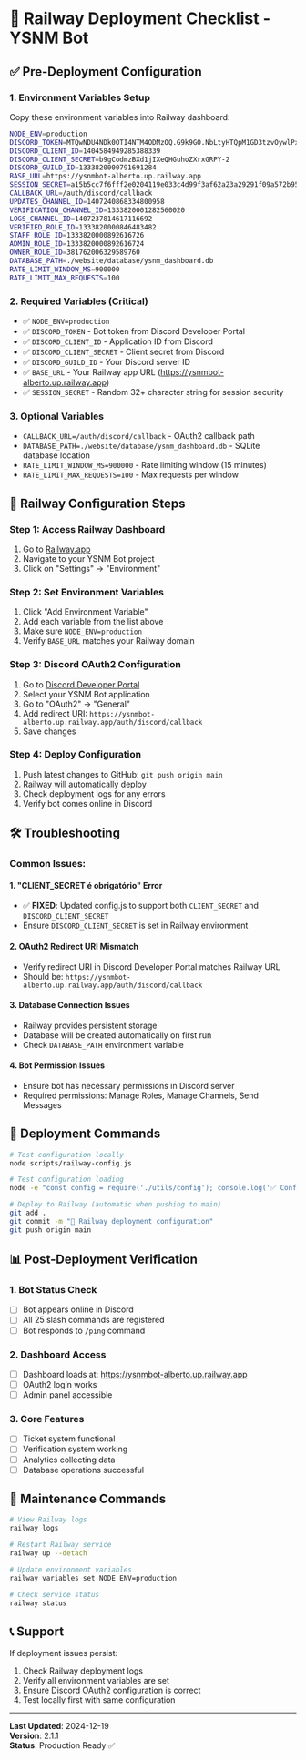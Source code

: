 # 🚂 Railway Deployment Checklist - YSNM Bot

## ✅ Pre-Deployment Configuration

### 1. Environment Variables Setup
Copy these environment variables into Railway dashboard:

```bash
NODE_ENV=production
DISCORD_TOKEN=MTQwNDU4NDk0OTI4NTM4ODMzOQ.G9k9GO.NbLtyHTQpM1GD3tzvOywlPxQn9qQFWATemyZGk
DISCORD_CLIENT_ID=1404584949285388339
DISCORD_CLIENT_SECRET=b9gCodmzBXd1jIXeQHGuhoZXrxGRPY-2
DISCORD_GUILD_ID=1333820000791691284
BASE_URL=https://ysnmbot-alberto.up.railway.app
SESSION_SECRET=a15b5cc7f6fff2e0204119e033c4d99f3af62a23a29291f09a572b954105e96f
CALLBACK_URL=/auth/discord/callback
UPDATES_CHANNEL_ID=1407240868334800958
VERIFICATION_CHANNEL_ID=1333820001282560020
LOGS_CHANNEL_ID=1407237814617116692
VERIFIED_ROLE_ID=1333820000846483482
STAFF_ROLE_ID=1333820000892616726
ADMIN_ROLE_ID=1333820000892616724
OWNER_ROLE_ID=381762006329589760
DATABASE_PATH=./website/database/ysnm_dashboard.db
RATE_LIMIT_WINDOW_MS=900000
RATE_LIMIT_MAX_REQUESTS=100
```

### 2. Required Variables (Critical)
- ✅ `NODE_ENV=production`
- ✅ `DISCORD_TOKEN` - Bot token from Discord Developer Portal
- ✅ `DISCORD_CLIENT_ID` - Application ID from Discord
- ✅ `DISCORD_CLIENT_SECRET` - Client secret from Discord
- ✅ `DISCORD_GUILD_ID` - Your Discord server ID
- ✅ `BASE_URL` - Your Railway app URL (https://ysnmbot-alberto.up.railway.app)
- ✅ `SESSION_SECRET` - Random 32+ character string for session security

### 3. Optional Variables
- `CALLBACK_URL=/auth/discord/callback` - OAuth2 callback path
- `DATABASE_PATH=./website/database/ysnm_dashboard.db` - SQLite database location
- `RATE_LIMIT_WINDOW_MS=900000` - Rate limiting window (15 minutes)
- `RATE_LIMIT_MAX_REQUESTS=100` - Max requests per window

## 🔧 Railway Configuration Steps

### Step 1: Access Railway Dashboard
1. Go to [Railway.app](https://railway.app)
2. Navigate to your YSNM Bot project
3. Click on "Settings" → "Environment"

### Step 2: Set Environment Variables
1. Click "Add Environment Variable"
2. Add each variable from the list above
3. Make sure `NODE_ENV=production`
4. Verify `BASE_URL` matches your Railway domain

### Step 3: Discord OAuth2 Configuration
1. Go to [Discord Developer Portal](https://discord.com/developers/applications)
2. Select your YSNM Bot application
3. Go to "OAuth2" → "General"
4. Add redirect URI: `https://ysnmbot-alberto.up.railway.app/auth/discord/callback`
5. Save changes

### Step 4: Deploy Configuration
1. Push latest changes to GitHub: `git push origin main`
2. Railway will automatically deploy
3. Check deployment logs for any errors
4. Verify bot comes online in Discord

## 🛠️ Troubleshooting

### Common Issues:

#### 1. "CLIENT_SECRET é obrigatório" Error
- ✅ **FIXED**: Updated config.js to support both `CLIENT_SECRET` and `DISCORD_CLIENT_SECRET`
- Ensure `DISCORD_CLIENT_SECRET` is set in Railway environment

#### 2. OAuth2 Redirect URI Mismatch
- Verify redirect URI in Discord Developer Portal matches Railway URL
- Should be: `https://ysnmbot-alberto.up.railway.app/auth/discord/callback`

#### 3. Database Connection Issues
- Railway provides persistent storage
- Database will be created automatically on first run
- Check `DATABASE_PATH` environment variable

#### 4. Bot Permission Issues
- Ensure bot has necessary permissions in Discord server
- Required permissions: Manage Roles, Manage Channels, Send Messages

## 🚀 Deployment Commands

```bash
# Test configuration locally
node scripts/railway-config.js

# Test configuration loading
node -e "const config = require('./utils/config'); console.log('✅ Config OK');"

# Deploy to Railway (automatic when pushing to main)
git add .
git commit -m "🚂 Railway deployment configuration"
git push origin main
```

## 📊 Post-Deployment Verification

### 1. Bot Status Check
- [ ] Bot appears online in Discord
- [ ] All 25 slash commands are registered
- [ ] Bot responds to `/ping` command

### 2. Dashboard Access
- [ ] Dashboard loads at: https://ysnmbot-alberto.up.railway.app
- [ ] OAuth2 login works
- [ ] Admin panel accessible

### 3. Core Features
- [ ] Ticket system functional
- [ ] Verification system working
- [ ] Analytics collecting data
- [ ] Database operations successful

## 🔄 Maintenance Commands

```bash
# View Railway logs
railway logs

# Restart Railway service
railway up --detach

# Update environment variables
railway variables set NODE_ENV=production

# Check service status
railway status
```

## 📞 Support

If deployment issues persist:
1. Check Railway deployment logs
2. Verify all environment variables are set
3. Ensure Discord OAuth2 configuration is correct
4. Test locally first with same configuration

---

**Last Updated**: 2024-12-19  
**Version**: 2.1.1  
**Status**: Production Ready ✅
